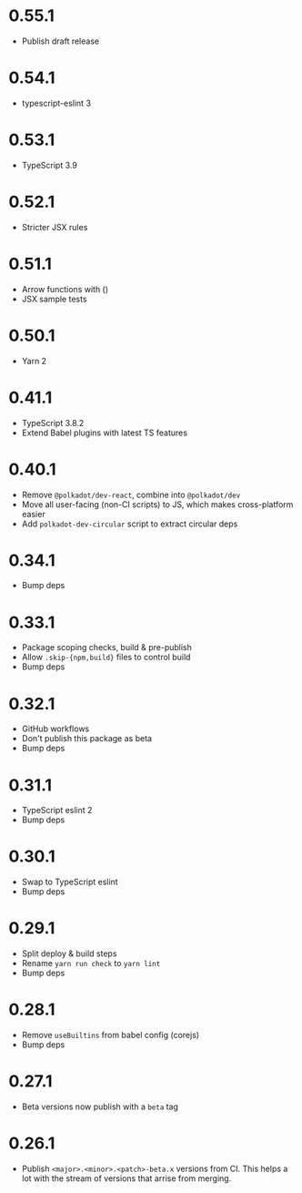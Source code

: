 # 0.55.1

- Publish draft release

# 0.54.1

- typescript-eslint 3

# 0.53.1

- TypeScript 3.9

# 0.52.1

- Stricter JSX rules

# 0.51.1

- Arrow functions with ()
- JSX sample tests

# 0.50.1

- Yarn 2

# 0.41.1

- TypeScript 3.8.2
- Extend Babel plugins with latest TS features

# 0.40.1

- Remove `@polkadot/dev-react`, combine into `@polkadot/dev`
- Move all user-facing (non-CI scripts) to JS, which makes cross-platform easier
- Add `polkadot-dev-circular` script to extract circular deps

# 0.34.1

- Bump deps

# 0.33.1

- Package scoping checks, build & pre-publish
- Allow `.skip-{npm,build}` files to control build
- Bump deps

# 0.32.1

- GitHub workflows
- Don't publish this package as beta
- Bump deps

# 0.31.1

- TypeScript eslint 2
- Bump deps

# 0.30.1

- Swap to TypeScript eslint
- Bump deps

# 0.29.1

- Split deploy & build steps
- Rename `yarn run check` to `yarn lint`
- Bump deps

# 0.28.1

- Remove `useBuiltins` from babel config (corejs)
- Bump deps

# 0.27.1

- Beta versions now publish with a `beta` tag

# 0.26.1

- Publish `<major>.<minor>.<patch>-beta.x` versions from CI. This helps a lot with the stream of versions that arrise from merging.
